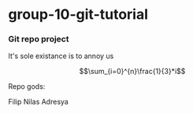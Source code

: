 # group-10-git-tutorial

### Git repo project

It's sole existance is to annoy us

$$\sum_{i=0}^{n}\frac{1}{3}*i$$

Repo gods:


Filip Nilas Adresya
